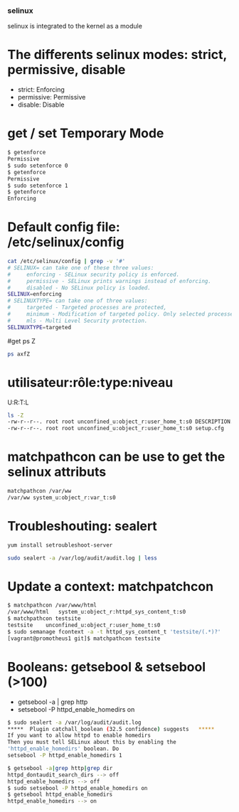 ### selinux ###

selinux is integrated to the kernel as a module

# The differents selinux modes: strict, permissive, disable

* strict: Enforcing
* permissive: Permissive
* disable: Disable 

# get / set Temporary Mode  

```bash
$ getenforce
Permissive
$ sudo setenforce 0
$ getenforce
Permissive
$ sudo setenforce 1
$ getenforce
Enforcing
```
# Default config file: /etc/selinux/config

```bash
cat /etc/selinux/config | grep -v '#'
# SELINUX= can take one of these three values:
#     enforcing - SELinux security policy is enforced.
#     permissive - SELinux prints warnings instead of enforcing.
#     disabled - No SELinux policy is loaded.
SELINUX=enforcing
# SELINUXTYPE= can take one of three values:
#     targeted - Targeted processes are protected,
#     minimum - Modification of targeted policy. Only selected processes are protected.
#     mls - Multi Level Security protection.
SELINUXTYPE=targeted
```

#get  ps Z
```bash
ps axfZ
```

# utilisateur:rôle:type:niveau
U:R:T:L
```bash
ls -Z
-rw-r--r--. root root unconfined_u:object_r:user_home_t:s0 DESCRIPTION.rst
-rw-r--r--. root root unconfined_u:object_r:user_home_t:s0 setup.cfg
```

# matchpathcon can be use to get the selinux attributs
```bash
matchpathcon /var/ww
/var/ww	system_u:object_r:var_t:s0
```

# Troubleshouting: sealert
```bash
yum install setroubleshoot-server

sudo sealert -a /var/log/audit/audit.log | less
```

# Update a context: matchpatchcon
```bash
$ matchpathcon /var/www/html
/var/www/html	system_u:object_r:httpd_sys_content_t:s0
$ matchpathcon testsite
testsite	unconfined_u:object_r:user_home_t:s0
$ sudo semanage fcontext -a -t httpd_sys_content_t 'testsite/(.*)?'
[vagrant@promotheus1 git]$ matchpathcon testsite
```

# Booleans: getsebool & setsebool (>100)

* getsebool -a | grep http
* setsebool -P httpd_enable_homedirs on

```bash
$ sudo sealert -a /var/log/audit/audit.log
*****  Plugin catchall_boolean (32.5 confidence) suggests   *****
If you want to allow httpd to enable homedirs
Then you must tell SELinux about this by enabling the 
'httpd_enable_homedirs' boolean. Do
setsebool -P httpd_enable_homedirs 1
```

```bash
$ getsebool -a|grep http|grep dir
httpd_dontaudit_search_dirs --> off
httpd_enable_homedirs --> off
$ sudo setsebool -P httpd_enable_homedirs on
$ getsebool httpd_enable_homedirs
httpd_enable_homedirs --> on
```


